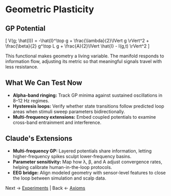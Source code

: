 # Geometric Plasticity

## GP Potential
\[
V(g; \hat{I}) = -\hat{I}^\top g + \frac{\lambda}{2}\lVert g \rVert^2 + \frac{\beta}{2} g^\top L g + \frac{A}{2}\lVert \hat{I} - I(g,t) \rVert^2
\]

This functional makes geometry a living variable. The manifold responds to information flow, adjusting its metric so that meaningful signals travel with less resistance.

## What We Can Test Now
- **Alpha-band ringing:** Track GP minima against sustained oscillations in 8–12 Hz regimes.
- **Hysteresis loops:** Verify whether state transitions follow predicted loop areas when stimuli sweep parameters bidirectionally.
- **Multi-frequency extensions:** Embed coupled potentials to examine cross-band entrainment and interference.

## Claude's Extensions
- **Multi-frequency GP:** Layered potentials share information, letting higher-frequency spikes sculpt lower-frequency basins.
- **Parameter sensitivity:** Map how λ, β, and A adjust convergence rates, helping calibrate human-in-the-loop protocols.
- **EEG bridge:** Align modeled geometry with sensor-level features to close the loop between simulation and scalp data.

Next → [Experiments](Experiments.md) | Back ← [Axioms](Axioms.md)
